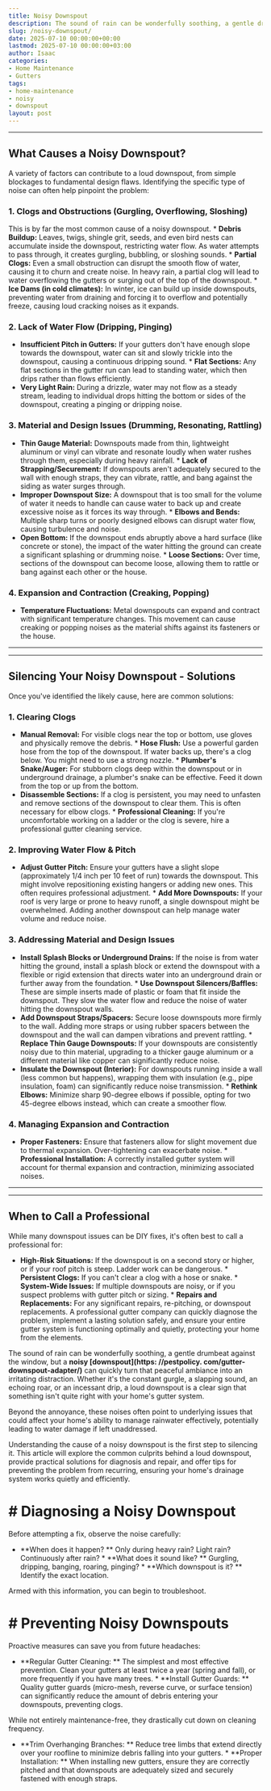 ```yaml
---
title: Noisy Downspout
description: The sound of rain can be wonderfully soothing, a gentle drumbeat against the window, but a noisy downspout can quickly turn that peaceful ambiance into an...
slug: /noisy-downspout/
date: 2025-07-10 00:00:00+00:00
lastmod: 2025-07-10 00:00:00+03:00
author: Isaac
categories:
- Home Maintenance
- Gutters
tags:
- home-maintenance
- noisy
- downspout
layout: post
---
```

---
## What Causes a Noisy Downspout?
A variety of factors can contribute to a loud downspout, from simple blockages to fundamental design flaws. Identifying the specific type of noise can often help pinpoint the problem:
### 1. Clogs and Obstructions (Gurgling, Overflowing, Sloshing)
This is by far the most common cause of a noisy downspout. * **Debris Buildup:** Leaves, twigs, shingle grit, seeds, and even bird nests can accumulate inside the downspout, restricting water flow. As water attempts to pass through, it creates gurgling, bubbling, or sloshing sounds. * **Partial Clogs:** Even a small obstruction can disrupt the smooth flow of water, causing it to churn and create noise.
In heavy rain, a partial clog will lead to water overflowing the gutters or surging out of the top of the downspout. * **Ice Dams (in cold climates):** In winter, ice can build up inside downspouts, preventing water from draining and forcing it to overflow and potentially freeze, causing loud cracking noises as it expands.
### 2. Lack of Water Flow (Dripping, Pinging)
* **Insufficient Pitch in Gutters:** If your gutters don't have enough slope towards the downspout, water can sit and slowly trickle into the downspout, causing a continuous dripping sound. * **Flat Sections:** Any flat sections in the gutter run can lead to standing water, which then drips rather than flows efficiently.
* **Very Light Rain:** During a drizzle, water may not flow as a steady stream, leading to individual drops hitting the bottom or sides of the downspout, creating a pinging or dripping noise.
### 3. Material and Design Issues (Drumming, Resonating, Rattling)
* **Thin Gauge Material:** Downspouts made from thin, lightweight aluminum or vinyl can vibrate and resonate loudly when water rushes through them, especially during heavy rainfall. * **Lack of Strapping/Securement:** If downspouts aren't adequately secured to the wall with enough straps, they can vibrate, rattle, and bang against the siding as water surges through.
* **Improper Downspout Size:** A downspout that is too small for the volume of water it needs to handle can cause water to back up and create excessive noise as it forces its way through. * **Elbows and Bends:** Multiple sharp turns or poorly designed elbows can disrupt water flow, causing turbulence and noise.
* **Open Bottom:** If the downspout ends abruptly above a hard surface (like concrete or stone), the impact of the water hitting the ground can create a significant splashing or drumming noise. * **Loose Sections:** Over time, sections of the downspout can become loose, allowing them to rattle or bang against each other or the house.
### 4. Expansion and Contraction (Creaking, Popping)
* **Temperature Fluctuations:** Metal downspouts can expand and contract with significant temperature changes. This movement can cause creaking or popping noises as the material shifts against its fasteners or the house.
---
---
## Silencing Your Noisy Downspout - Solutions
Once you've identified the likely cause, here are common solutions:
### 1. Clearing Clogs
* **Manual Removal:** For visible clogs near the top or bottom, use gloves and physically remove the debris. * **Hose Flush:** Use a powerful garden hose from the top of the downspout. If water backs up, there's a clog below. You might need to use a strong nozzle. * **Plumber's Snake/Auger:** For stubborn clogs deep within the downspout or in underground drainage, a plumber's snake can be effective. Feed it down from the top or up from the bottom.
* **Disassemble Sections:** If a clog is persistent, you may need to unfasten and remove sections of the downspout to clear them. This is often necessary for elbow clogs. * **Professional Cleaning:** If you're uncomfortable working on a ladder or the clog is severe, hire a professional gutter cleaning service.
### 2. Improving Water Flow & Pitch
* **Adjust Gutter Pitch:** Ensure your gutters have a slight slope (approximately 1/4 inch per 10 feet of run) towards the downspout. This might involve repositioning existing hangers or adding new ones. This often requires professional adjustment. * **Add More Downspouts:** If your roof is very large or prone to heavy runoff, a single downspout might be overwhelmed. Adding another downspout can help manage water volume and reduce noise.
### 3. Addressing Material and Design Issues
* **Install Splash Blocks or Underground Drains:** If the noise is from water hitting the ground, install a splash block or extend the downspout with a flexible or rigid extension that directs water into an underground drain or further away from the foundation. * **Use Downspout Silencers/Baffles:** These are simple inserts made of plastic or foam that fit inside the downspout. They slow the water flow and reduce the noise of water hitting the downspout walls.
* **Add Downspout Straps/Spacers:** Secure loose downspouts more firmly to the wall. Adding more straps or using rubber spacers between the downspout and the wall can dampen vibrations and prevent rattling. * **Replace Thin Gauge Downspouts:** If your downspouts are consistently noisy due to thin material, upgrading to a thicker gauge aluminum or a different material like copper can significantly reduce noise.
* **Insulate the Downspout (Interior):** For downspouts running inside a wall (less common but happens), wrapping them with insulation (e.g., pipe insulation, foam) can significantly reduce noise transmission. * **Rethink Elbows:** Minimize sharp 90-degree elbows if possible, opting for two 45-degree elbows instead, which can create a smoother flow.
### 4. Managing Expansion and Contraction
* **Proper Fasteners:** Ensure that fasteners allow for slight movement due to thermal expansion. Over-tightening can exacerbate noise. * **Professional Installation:** A correctly installed gutter system will account for thermal expansion and contraction, minimizing associated noises.
---
---
## When to Call a Professional
While many downspout issues can be DIY fixes, it's often best to call a professional for:
* **High-Risk Situations:** If the downspout is on a second story or higher, or if your roof pitch is steep. Ladder work can be dangerous. * **Persistent Clogs:** If you can't clear a clog with a hose or snake. * **System-Wide Issues:** If multiple downspouts are noisy, or if you suspect problems with gutter pitch or sizing. * **Repairs and Replacements:** For any significant repairs, re-pitching, or downspout replacements.
A professional gutter company can quickly diagnose the problem, implement a lasting solution safely, and ensure your entire gutter system is functioning optimally and quietly, protecting your home from the elements.

The sound of rain can be wonderfully soothing, a gentle drumbeat against the window, but a **noisy [downspout](https: //pestpolicy. com/gutter-downspout-adapter/)** can quickly turn that peaceful ambiance into an irritating distraction. Whether it's the constant gurgle, a slapping sound, an echoing roar, or an incessant drip, a loud downspout is a clear sign that something isn't quite right with your home's gutter system.

Beyond the annoyance, these noises often point to underlying issues that could affect your home's ability to manage rainwater effectively, potentially leading to water damage if left unaddressed.

Understanding the cause of a noisy downspout is the first step to silencing it. This article will explore the common culprits behind a loud downspout, provide practical solutions for diagnosis and repair, and offer tips for preventing the problem from recurring, ensuring your home's drainage system works quietly and efficiently.

# # Diagnosing a Noisy Downspout

Before attempting a fix, observe the noise carefully:

* **When does it happen? ** Only during heavy rain? Light rain? Continuously after rain? * **What does it sound like? ** Gurgling, dripping, banging, roaring, pinging? * **Which downspout is it? ** Identify the exact location.

Armed with this information, you can begin to troubleshoot.

# # Preventing Noisy Downspouts

Proactive measures can save you from future headaches:

* **Regular Gutter Cleaning: ** The simplest and most effective prevention. Clean your gutters at least twice a year (spring and fall), or more frequently if you have many trees. * **Install Gutter Guards: ** Quality gutter guards (micro-mesh, reverse curve, or surface tension) can significantly reduce the amount of debris entering your downspouts, preventing clogs.

While not entirely maintenance-free, they drastically cut down on cleaning frequency.

* **Trim Overhanging Branches: ** Reduce tree limbs that extend directly over your roofline to minimize debris falling into your gutters. * **Proper Installation: ** When installing new gutters, ensure they are correctly pitched and that downspouts are adequately sized and securely fastened with enough straps.
